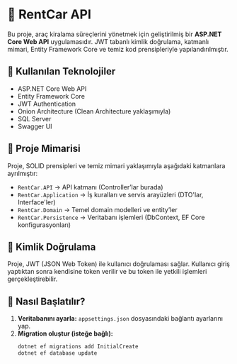 # 🚗 RentCar API

Bu proje, araç kiralama süreçlerini yönetmek için geliştirilmiş bir **ASP.NET Core Web API** uygulamasıdır. JWT tabanlı kimlik doğrulama, katmanlı mimari, Entity Framework Core ve temiz kod prensipleriyle yapılandırılmıştır.

## 🔧 Kullanılan Teknolojiler

- ASP.NET Core Web API
- Entity Framework Core
- JWT Authentication
- Onion Architecture (Clean Architecture yaklaşımıyla)
- SQL Server
- Swagger UI

## 📁 Proje Mimarisi

Proje, SOLID prensipleri ve temiz mimari yaklaşımıyla aşağıdaki katmanlara ayrılmıştır:

- `RentCar.API` → API katmanı (Controller’lar burada)
- `RentCar.Application` → İş kuralları ve servis arayüzleri (DTO'lar, Interface'ler)
- `RentCar.Domain` → Temel domain modelleri ve entity’ler
- `RentCar.Persistence` → Veritabanı işlemleri (DbContext, EF Core konfigurasyonları)

## 🔐 Kimlik Doğrulama

Proje, JWT (JSON Web Token) ile kullanıcı doğrulaması sağlar. Kullanıcı giriş yaptıktan sonra kendisine token verilir ve bu token ile yetkili işlemleri gerçekleştirebilir.

## 🚀 Nasıl Başlatılır?

1. **Veritabanını ayarla:** `appsettings.json` dosyasındaki bağlantı ayarlarını yap.
2. **Migration oluştur (isteğe bağlı):**
   ```bash
   dotnet ef migrations add InitialCreate
   dotnet ef database update
